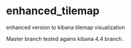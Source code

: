 # enhanced_tilemap
enhanced version to kibana tilemap visualization

Master branch tested agains kibana 4.4 branch.

